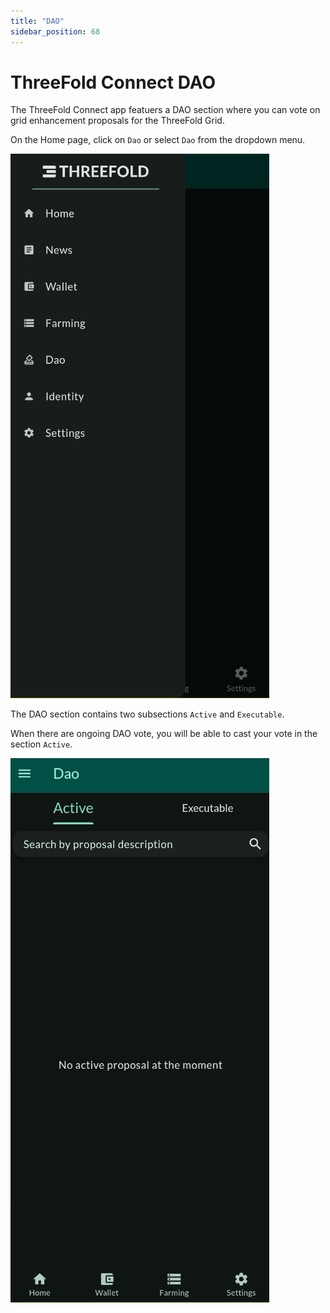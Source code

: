 ```yaml
---
title: "DAO"
sidebar_position: 68
---
```


# ThreeFold Connect DAO

The ThreeFold Connect app featuers a DAO section where you can vote on grid enhancement proposals for the ThreeFold Grid.

On the Home page, click on `Dao` or select `Dao` from the dropdown menu.

![](./img/tfconnect_32.png)

The DAO section contains two subsections `Active` and `Executable`.

When there are ongoing DAO vote, you will be able to cast your vote in the section `Active`.

![](./img/tfconnect_34.png)